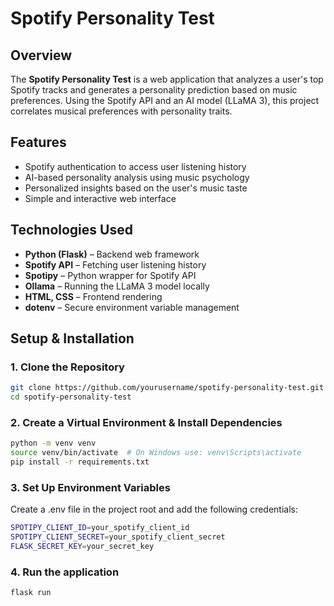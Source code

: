 # Spotify Personality Test  

## Overview  
The **Spotify Personality Test** is a web application that analyzes a user's top Spotify tracks and generates a personality prediction based on music preferences. Using the Spotify API and an AI model (LLaMA 3), this project correlates musical preferences with personality traits.  

## Features  
- Spotify authentication to access user listening history  
- AI-based personality analysis using music psychology  
- Personalized insights based on the user's music taste  
- Simple and interactive web interface  

## Technologies Used  
- **Python (Flask)** – Backend web framework  
- **Spotify API** – Fetching user listening history  
- **Spotipy** – Python wrapper for Spotify API  
- **Ollama** – Running the LLaMA 3 model locally  
- **HTML, CSS** – Frontend rendering  
- **dotenv** – Secure environment variable management  

## Setup & Installation  

### 1. Clone the Repository  
```bash
git clone https://github.com/yourusername/spotify-personality-test.git
cd spotify-personality-test
```

### 2. Create a Virtual Environment & Install Dependencies
```bash
python -m venv venv  
source venv/bin/activate  # On Windows use: venv\Scripts\activate  
pip install -r requirements.txt  
```

### 3. Set Up Environment Variables
Create a .env file in the project root and add the following credentials:
```bash
SPOTIPY_CLIENT_ID=your_spotify_client_id  
SPOTIPY_CLIENT_SECRET=your_spotify_client_secret  
FLASK_SECRET_KEY=your_secret_key  
```

### 4. Run the application
```bash
flask run  
```